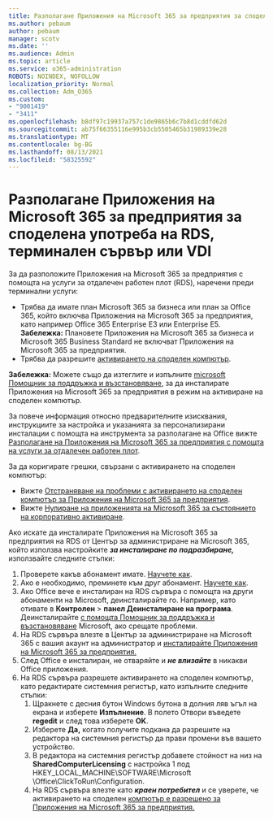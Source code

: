 ```yaml
---
title: Разполагане Приложения на Microsoft 365 за предприятия за споделена употреба на RDS, терминален сървър или VDI
ms.author: pebaum
author: pebaum
manager: scotv
ms.date: ''
ms.audience: Admin
ms.topic: article
ms.service: o365-administration
ROBOTS: NOINDEX, NOFOLLOW
localization_priority: Normal
ms.collection: Adm_O365
ms.custom:
- "9001419"
- "3411"
ms.openlocfilehash: b8df97c19937a757c1de9865b6c7b8d1cddfd62d
ms.sourcegitcommit: ab75f66355116e995b3cb5505465b31989339e28
ms.translationtype: MT
ms.contentlocale: bg-BG
ms.lasthandoff: 08/13/2021
ms.locfileid: "58325592"
---
```

# <a name="deploying-microsoft-365-apps-for-enterprise-for-shared-use-on-rds-terminal-server-or-vdi"></a>Разполагане Приложения на Microsoft 365 за предприятия за споделена употреба на RDS, терминален сървър или VDI

За да разположите Приложения на Microsoft 365 за предприятия с помощта на услуги за отдалечен работен плот (RDS), наречени преди терминални услуги:

- Трябва да имате план Microsoft 365 за бизнеса или план за Office 365, който включва Приложения на Microsoft 365 за предприятия, като например Office 365 Enterprise E3 или Enterprise E5.
   **Забележка:** Плановете Приложения на Microsoft 365 за бизнеса и Microsoft 365 Business Standard не включват Приложения на Microsoft 365 за предприятия.
- Трябва да разрешите [активирането на споделен компютър](https://docs.microsoft.com/DeployOffice/overview-shared-computer-activation).

**Забележка:** Можете също да изтеглите и изпълните [microsoft Помощник за поддръжка и възстановяване,](https://aka.ms/SaRA_OfficeSCA_M365Portal) за да инсталирате Приложения на Microsoft 365 за предприятия в режим на активиране на споделен компютър.

За повече информация относно предварителните изисквания, инструкциите за настройка и указанията за персонализирани инсталации с помощта на инструмента за разполагане на Office вижте [Разполагане на Приложения на Microsoft 365 за предприятия с помощта на услуги за отдалечен работен плот](https://docs.microsoft.com/DeployOffice/deploy-microsoft-365-apps-remote-desktop-services).

За да коригирате грешки, свързани с активирането на споделен компютър:

- Вижте [Отстраняване на проблеми с активирането на споделен компютър за Приложения на Microsoft 365 за предприятия](https://docs.microsoft.com/DeployOffice/troubleshoot-shared-computer-activation).
- Вижте [Нулиране на приложенията на Microsoft 365 за състоянието на корпоративно активиране](https://go.microsoft.com/fwlink/?linkid=2109218).

Ако искате да инсталирате Приложения на Microsoft 365 за предприятия на RDS от Център за администриране на Microsoft 365, който използва настройките ***за инсталиране по подразбиране,*** използвайте следните стъпки:

1. Проверете какъв абонамент имате. [Научете как](https://docs.microsoft.com/microsoft-365/admin/admin-overview/what-subscription-do-i-have).
2. Ако е необходимо, преминете към друг абонамент. [Научете как](https://docs.microsoft.com/microsoft-365/commerce/subscriptions/switch-to-a-different-plan).
3. Ако Office вече е инсталиран на RDS сървъра с помощта на други абонаменти на Microsoft, деинсталирайте го. Например, като отивате в **Контролен**  >  **панел Деинсталиране на програма**. Деинсталирайте [с помощта Помощник за поддръжка и възстановяване](https://aka.ms/SARA-OfficeUninstall-Alchemy) Microsoft, ако срещате проблеми.
4. На RDS сървъра влезте в Център за администриране на Microsoft 365 с вашия акаунт на администратор и [инсталирайте Приложения на Microsoft 365 за предприятия.](https://portal.office.com/OLS/MySoftware.aspx)
5. След Office е инсталиран, не отваряйте и ***не влизайте*** в никакви Office приложения.
6. На RDS сървъра разрешете активирането на споделен компютър, като редактирате системния регистър, като изпълните следните стъпки:
   1. Щракнете с десния бутон Windows бутона в долния ляв ъгъл на екрана и изберете **Изпълнение**. В полето Отвори въведете **regedit** и след това изберете **OK**.
   2. Изберете **Да,** когато получите подкана да разрешите на редактора на системния регистър да прави промени във вашето устройство.
   3. В редактора на системния регистър добавете стойност на низ на **SharedComputerLicensing** с настройка 1 под HKEY_LOCAL_MACHINE\SOFTWARE\Microsoft \Office\ClickToRun\Configuration.
   4. На RDS сървъра влезте като ***краен потребител*** и се уверете, че активирането на споделен [компютър е разрешено за Приложения на Microsoft 365 за предприятия.](https://docs.microsoft.com/DeployOffice/troubleshoot-shared-computer-activation#verify-that-activation-for-microsoft-365-apps-succeeded)
